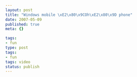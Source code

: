 ```yaml
---
layout: post
title: "Windows mobile \xE2\x80\x9COh\xE2\x80\x9D phone"
date: 2007-05-09
published: true
meta: {}

tags:
- fun
type: post
tags:
- fun
tags: video
status: publish
---
```


